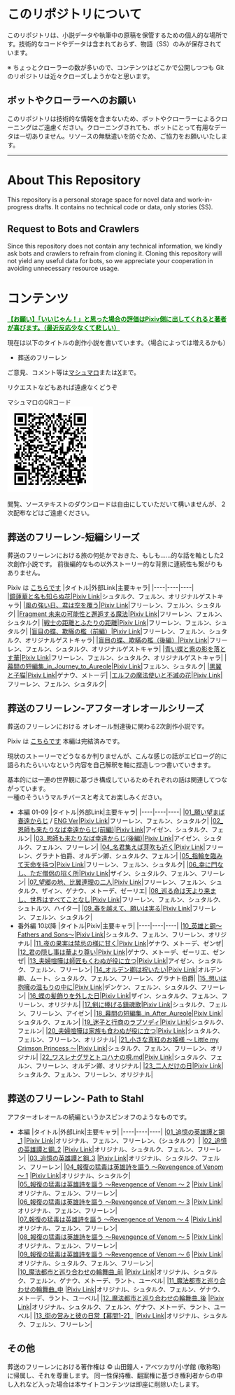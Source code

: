 # このリポジトリについて

このリポジトリは、小説データや執筆中の原稿を保管するための個人的な場所です。技術的なコードやデータは含まれておらず、物語（SS）のみが保存されています。

※ ちょっとクローラーの数が多いので、コンテンツはどこかで公開しつつも Gitのリポジトリは近々クローズしようかなと思います。

## ボットやクローラーへのお願い

このリポジトリは技術的な情報を含まないため、ボットやクローラーによるクローニングはご遠慮ください。クローニングされても、ボットにとって有用なデータは一切ありません。リソースの無駄遣いを防ぐため、ご協力をお願いいたします。

---

# About This Repository

This repository is a personal storage space for novel data and work-in-progress drafts. It contains no technical code or data, only stories (SS).

## Request to Bots and Crawlers

Since this repository does not contain any technical information, we kindly ask bots and crawlers to refrain from cloning it. Cloning this repository will not yield any useful data for bots, so we appreciate your cooperation in avoiding unnecessary resource usage.


# コンテンツ

<span style="color: green;"><ins>**【お願い】「いいじゃん！」と思った場合の評価はPixiv側に出してくれると著者が喜びます。（最近反応少なくて悲しい）** </ins></span>

現在は以下のタイトルの創作小説を書いています。（場合によっては増えるかも）
- 葬送のフリーレン

ご意見、コメント等は[マシュマロ](https://marshmallow-qa.com/g6ovizis0w4yvse?t=0p4BNL&utm_medium=url_text&utm_source=promotion)または[X](https://x.com/rvr75_raiden/)まで。

リクエストなどもあれば遠慮なくどうぞ

マシュマロのQRコード  
![alt text](image.png)

閲覧、ソーステキストのダウンロードは自由にしていただいて構いませんが、２次配布などはご遠慮ください。


## 葬送のフリーレン-短編シリーズ

葬送のフリーレンにおける旅の何処かでおきた、もしも……的な話を軸とした2次創作小説です。
前後編的なもの以外ストーリー的な背景に連続性も繋がりもありません。

Pixiv は [こちらです](https://www.pixiv.net/novel/series/11475764)
|タイトル|外部Link|主要キャラ|
|----|----|----|    
|[鏡蓮華と名も知らぬ花](./frierenSINGLE/01_鏡蓮華と名も知らぬ花.md)|[Pixiv Link](https://www.pixiv.net/novel/show.php?id=21425380)|シュタルク、フェルン、オリジナルゲストキャラ|
|[風の強い日、君は空を覆う](./frierenSINGLE/02_風の強い日、君は空を覆う.md)|[Pixiv Link](https://www.pixiv.net/novel/show.php?id=21465301)|フリーレン、フェルン、シュタルク|
|[Fragment 未来の可能性と邂逅する魔法](./frierenSINGLE/03_Fragment_未来の可能性と邂逅する魔法.md)|[Pixiv Link](https://www.pixiv.net/novel/show.php?id=21606580)|フリーレン、フェルン、シュタルク|
|[戦士の距離とふたりの距離](./frierenSINGLE/04_戦士の距離とふたりの距離.md)|[Pixiv Link](https://www.pixiv.net/novel/show.php?id=21957774)|フリーレン、フェルン、シュタルク|
|[盲目の蝶、欺瞞の檻（前編）](./frierenSINGLE/05_盲目の蝶、欺瞞の檻（前編）.md)|[Pixiv Link](https://www.pixiv.net/novel/show.php?id=22191759)|フリーレン、フェルン、シュタルク、オリジナルゲストキャラ|
|[盲目の蝶、欺瞞の檻（後編）](./frierenSINGLE/06_盲目の蝶、欺瞞の檻（後編）.md)|[Pixiv Link](https://www.pixiv.net/novel/show.php?id=22291675)|フリーレン、フェルン、シュタルク、オリジナルゲストキャラ|
|[青い蝶と紫の影を落とす華](./frierenSINGLE/07_青い蝶と紫の影を落とす華.md)|[Pixiv Link](https://www.pixiv.net/novel/show.php?id=22885649)|フリーレン、フェルン、シュタルク、オリジナルゲストキャラ|
|[幕間の短編集_in_Journey_to_Aureole](./frierenSINGLE/08_幕間の短編集①_in_Journey_to_Aureole.md)|[Pixiv Link](https://www.pixiv.net/novel/show.php?id=23556454)|フェルン、シュタルク|
|[黒翼と子猫](./frierenSINGLE/09_黒翼と子猫.md)|[Pixiv Link](https://www.pixiv.net/novel/show.php?id=23692407)|ゲナウ、メトーデ|
|[エルフの魔法使いと不滅の花](./frierenSINGLE/10_The_Elven_Mage_and_the_Immortal_Flower.md)|[Pixiv Link](https://www.pixiv.net/novel/show.php?id=24860809)|フリーレン、フェルン、シュタルク|


## 葬送のフリーレン-アフターオレオールシリーズ

葬送のフリーレンにおける オレオール到達後に関わる2次創作小説です。

Pixiv は [こちらです](https://www.pixiv.net/novel/series/11445928) 本編は完結済みです。

現状のストーリーでどうなるか判りませんが、こんな感じの話がエピローグ的に語られたらいいなという内容を自己解釈を軸に捏造しつつ書いていきます。

基本的には一連の世界観に基づき構成しているためそれぞれの話は関連してつながっています。  
一種のそういうマルチバースと考えてお楽しみください。

- 本編 01-09
    |タイトル|外部Link|主要キャラ|
    |----|----|----|
    |[01_願い望まば春遠からじ](./AfterAUREOLE/01_願い望まば春遠からじ.md) / [ENG Ver](./AfterAUREOLE/ENG/01_If_wish_for_happiness_can_spring_be_far_behind.md)|[Pixiv Link](https://www.pixiv.net/novel/show.php?id=21368647)|フリーレン、フェルン、シュタルク|
    |[02_恩師も来たりなば幸遠からじ(前編)](./AfterAUREOLE/02_恩師も来たりなば幸遠からじ(前編).md)|[Pixiv Link](https://www.pixiv.net/novel/show.php?id=21388765)|アイゼン、シュタルク、フェルン|
    |[03_恩師も来たりなば幸遠からじ(後編)](./AfterAUREOLE/03_恩師も来たりなば幸遠からじ(後編).md)|[Pixiv Link](https://www.pixiv.net/novel/show.php?id=21392321)|アイゼン、シュタルク、フェルン、フリーレン|
    |[04_名君集えば芽吹も近く](./AfterAUREOLE/04_名君集えば芽吹きも近く.md)|[Pixiv Link](https://www.pixiv.net/novel/show.php?id=21520199)|フリーレン、グラナト伯爵、オルデン卿、シュタルク、フェルン|
    |[05_指輪を臨みて天命を待つ](./AfterAUREOLE/05_指輪を臨みて天命を待つ.md)|[Pixiv Link](https://www.pixiv.net/novel/show.php?id=21564215)|フリーレン、フェルン、シュタルク|
    |[06_幸に門なし、ただ僧侶の招く所](./AfterAUREOLE/06_幸に門なし、ただ僧侶の招く所.md)|[Pixiv Link](https://www.pixiv.net/novel/show.php?id=21654321)|ザイン、シュタルク、フェルン、フリーレン|
    |[07_望郷の地、比翼連理の二人](./AfterAUREOLE/07_望郷の地、比翼連理の二人.md)|[Pixiv Link](https://www.pixiv.net/novel/show.php?id=21758620)|フリーレン、フェルン、シュタルク、ザイン、ゲナウ、メトーデ、ゼーリエ|
    |[08_巡る命は天より来まし、世界はすべてことなし](./AfterAUREOLE/08_巡る命は天より来まし、世界は全てこともなし.md)|[Pixiv Link](https://www.pixiv.net/novel/show.php?id=21816228)|フリーレン、フェルン、シュタルク、シュトルツ、ハイター| 
    |[09_春を越えて、願いは実る](./AfterAUREOLE/09_春を超えて、願いは実る.md)|[Pixiv Link](https://www.pixiv.net/novel/show.php?id=21887534)|フリーレン、フェルン、シュタルク|
- 番外編 10以降
    |タイトル|Pixiv|主要キャラ|
    |----|----|----|
    |[10_英雄と鋼～Fathers and Sons～](./AfterAUREOLE/10_英雄と鋼～Fathers%20and%20Sons～.md)|[Pixiv Link](https://www.pixiv.net/novel/show.php?id=22017395)|シュタルク、フェルン、フリーレン、オリジナル|
    |[11_夜の果実は禁忌の様に甘く](./AfterAUREOLE/11_夜の果実酒は禁忌の様に甘く.md)|[Pixiv Link](https://www.pixiv.net/novel/show.php?id=22091161)|ゲナウ、メトーデ、ゼンぜ|
    |[12_君の隠し事は華より尊い](./AfterAUREOLE/12_君の隠し事は華より尊い.md)|[Pixiv Link](https://www.pixiv.net/novel/show.php?id=22367902)|ゲナウ、メトーデ、ゼーリエ、ゼンぜ|
    |[13_夫婦喧嘩は師匠もくわぬが役に立つ](./AfterAUREOLE/13_夫婦喧嘩は師匠もくわぬが役に立つ.md)|[Pixiv Link](https://www.pixiv.net/novel/show.php?id=22512490)|アイゼン、シュタルク、フェルン、フリーレン|
    |[14_オルデン卿は祝いたい](./AfterAUREOLE/14_オルデン卿は祝いたい.md)|[Pixiv Link](https://www.pixiv.net/novel/show.php?id=22617320)|オルデン卿、ムート、シュタルク、フェルン、フリーレン、グラナト伯爵|
    |[15_想いは抱擁の温もりの中に](./AfterAUREOLE/15_想いは抱擁の温もりの中に.md)|[Pixiv Link](https://www.pixiv.net/novel/show.php?id=22734982)|デンケン、フェルン、シュタルク、フリーレン|
    |[16_蝶の髪飾りを外した日](./AfterAUREOLE/16_蝶の髪飾りを外した日.md)|[Pixiv Link](https://www.pixiv.net/novel/show.php?id=23009847)|ザイン、シュタルク、フェルン、フリーレン、オリジナル|
    |[17_剣に捧げる鎮魂歌](./AfterAUREOLE/17_剣に捧げる鎮魂歌.md)|[Pixiv Link](https://www.pixiv.net/novel/show.php?id=23156901)|シュタルク、フェルン、フリーレン、アイゼン|
    |[18_幕間の短編集_in_After_Aureole](./AfterAUREOLE/18_幕間の短編集①_in_After_Aureole.md)|[Pixiv Link](https://www.pixiv.net/novel/show.php?id=23556559)|シュタルク、フェルン|
    |[19_迷子と行商のラプソディ](./AfterAUREOLE/19_迷子と行商のラプソディ.md)|[Pixiv Link](https://www.pixiv.net/novel/show.php?id=23797957)|シュタルク、フェルン|
    |[20_夫婦喧嘩は家族も食わぬが役に立つ](./AfterAUREOLE/20_夫婦喧嘩は家族も食わぬが役に立つ.md)|[Pixiv Link](https://www.pixiv.net/novel/show.php?id=23917046)|シュタルク、フェルン、フリーレン、オリジナル|
    |[21_小さな真紅のお姫様 ～ Little my Crimson Princess ～](./AfterAUREOLE/21_Little_my_Crimson_princess.md)|[Pixiv Link](https://www.pixiv.net/novel/show.php?id=24132751)|シュタルク、フェルン、フリーレン、オリジナル|
    |[22_ワスレナグサとトコハナの唄.md](./AfterAUREOLE/22_ワスレナグサとトコハナの唄.md)|[Pixiv Link](https://www.pixiv.net/novel/show.php?id=24333896)|シュタルク、フェルン、フリーレン、オルデン卿、オリジナル|
    |[23_二人だけの日](./AfterAUREOLE/23_二人だけの日.md)|[Pixiv Link](https://www.pixiv.net/novel/show.php?id=24538837)|シュタルク、フェルン、フリーレン、オリジナル|


## 葬送のフリーレン- Path to Stahl 

アフターオレオールの続編というかスピンオフのようなものです。

- 本編
    |タイトル|外部Link|主要キャラ|
    |----|----|----|
    |[01_追憶の英雄譚と鋼_1](./PathToStahl/01_追憶の英雄譚と鋼_1.md) |[Pixiv Link](https://www.pixiv.net/novel/show.php?id=23532246)|オリジナル、フェルン、フリーレン、（シュタルク）|
    |[02_追憶の英雄譚と鋼_2](./PathToStahl/02_追憶の英雄譚と鋼_2.md) |[Pixiv Link](https://www.pixiv.net/novel/show.php?id=23651000)|オリジナル、シュタルク、フェルン、フリーレン|
    |[03_追憶の英雄譚と鋼_3](./PathToStahl/03_追憶の英雄譚と鋼_3.md) |[Pixiv Link](https://www.pixiv.net/novel/show.php?id=23847514)|オリジナル、シュタルク、フェルン、フリーレン|
    |[04_報復の猛毒は英雄詩を謳う 〜Revengence of Venom 〜 1](./PathToStahl/04_Revengence_of_Venom_1.md) |[Pixiv Link](https://www.pixiv.net/novel/show.php?id=23992486)|オリジナル、シュタルク|    
    |[05_報復の猛毒は英雄詩を謳う 〜Revengence of Venom 〜 2](./PathToStahl/05_Revengence_of_Venom_2.md) |[Pixiv Link](https://www.pixiv.net/novel/show.php?id=24111792)|オリジナル、フェルン、フリーレン|    
    |[06_報復の猛毒は英雄詩を謳う 〜Revengence of Venom 〜 3](./PathToStahl/06_Revengence_of_Venom_3.md) |[Pixiv Link](https://www.pixiv.net/novel/show.php?id=24382633)|オリジナル、フェルン、フリーレン|    
    |[07_報復の猛毒は英雄詩を謳う 〜Revengence of Venom 〜 4](./PathToStahl/07_Revengence_of_Venom_4.md) |[Pixiv Link](https://www.pixiv.net/novel/show.php?id=24481978)|オリジナル、フェルン、フリーレン|    
    |[08_報復の猛毒は英雄詩を謳う 〜Revengence of Venom 〜 5](./PathToStahl/08_Revengence_of_Venom_5.md) |[Pixiv Link](https://www.pixiv.net/novel/show.php?id=24482019)|オリジナル、フェルン、フリーレン|    
    |[09_報復の猛毒は英雄詩を謳う 〜Revengence of Venom 〜 6](./PathToStahl/09_Revengence_of_Venom_6.md) |[Pixiv Link](https://www.pixiv.net/novel/show.php?id=24536070)|オリジナル、シュタルク、フェルン、フリーレン|    
    |[10_魔法都市と巡り合わせの輪舞曲_前](./PathToStahl/10_魔法都市と巡り合わせの輪舞曲_前.md) |[Pixiv Link](https://www.pixiv.net/novel/show.php?id=24582837)|オリジナル、シュタルク、フェルン、ゲナウ、メトーデ、ラント、ユーベル|
    |[11_魔法都市と巡り合わせの輪舞曲_中](./PathToStahl/11_魔法都市と巡り合わせの輪舞曲_中.md) |[Pixiv Link](https://www.pixiv.net/novel/show.php?id=24629204)|オリジナル、シュタルク、フェルン、ゲナウ、メトーデ、ラント、ユーベル|
    |[12_魔法都市と巡り合わせの輪舞曲_後](./PathToStahl/12_魔法都市と巡り合わせの輪舞曲_後.md) |[Pixiv Link](https://www.pixiv.net/novel/show.php?id=24681030)|オリジナル、シュタルク、フェルン、ゲナウ、メトーデ、ラント、ユーベル|
    |[13_街の営みと彼の日常【幕間1-2】](./PathToStahl/13_His_Gentle_Days_and_the_Towns_Rhythm.md) |[Pixiv Link](hhttps://www.pixiv.net/novel/show.php?id=25036778)|オリジナル、シュタルク、フェルン、フリーレン|
        



## その他
葬送のフリーレンにおける著作権は ©️ 山田鐘人・アベツカサ/小学館 (敬称略) に帰属し、それを尊重します。
同一性保持権、翻案権に基づき権利者からの申し入れなど入った場合は本サイトコンテンツは即座に削除いたします。
